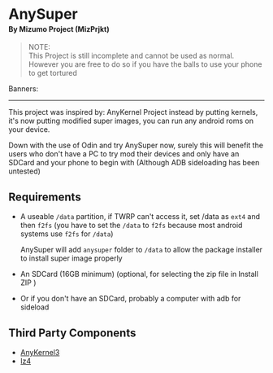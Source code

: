 # AnySuper

<h4 style="margin-top: -3%">By Mizumo Project (MizPrjkt)</h4>

> NOTE:<br> This Project is still incomplete and cannot be used as normal. However you are free to do so if you have the balls to use your phone to get tortured 


Banners:


---

This project was inspired by: AnyKernel Project instead by putting kernels, it's now putting modified super images, you can run any android roms on your device.

Down with the use of Odin and try AnySuper now, surely this will benefit the users who don't have a PC to try mod their devices and only have an SDCard and your phone to begin with (Although ADB sideloading has been untested)

## Requirements

- A useable `/data` partition, if TWRP can't access it, set /data as `ext4` and then `f2fs` (you have to set the `/data` to `f2fs` because most android systems use `f2fs` for `/data`)

    AnySuper will add `anysuper` folder to `/data` to allow the package installer to install super image properly

- An SDCard (16GB minimum) (optional, for selecting the zip file in Install ZIP )

- Or if you don't have an SDCard, probably a computer with adb for sideload

## Third Party Components

- [AnyKernel3](https://github.com/osm0sis/AnyKernel3)
- [lz4](https://github.com/lz4/lz4)

